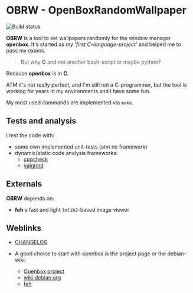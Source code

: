 # OBRW - OpenBoxRandomWallpaper

![Build status](https://github.com/deeagle/obrw/workflows/Build/badge.svg)

**OBRW** is a tool to set wallpapers randomly for the window manager **openbox**.
It's started as my '_first C-language-project_' and helped me to pass my exams.

> But why **C** and not another bash-script or maybe python?

Because **openbox** is in **C**.

ATM it's not really perfect, and I'm still not a C-programmer,
but the tool is working for years in my environments and I have some fun.

My most used commands are implemented via `make`.

## Tests and analysis

I test the code with:

- some own implemented unit-tests (atm no framework)
- dynamic/static code analysis frameworks:
  - [cppcheck](https://cppcheck.sourceforge.io/)
  - [valgrind](https://valgrind.org/)

## Externals

**OBRW** depends on:

- **feh** a fast and light `lmlib2`-based image viewer

## Weblinks

- [CHANGELOG](CHANGELOG.md)

- A good choice to start with openbox is the project page or the debian-wiki:
  - [Openbox project](http://openbox.org/wiki/Main_Page)
  - [wiki.debian.org](https://wiki.debian.org/Openbox)
  - [feh](https://feh.finalrewind.org/)
